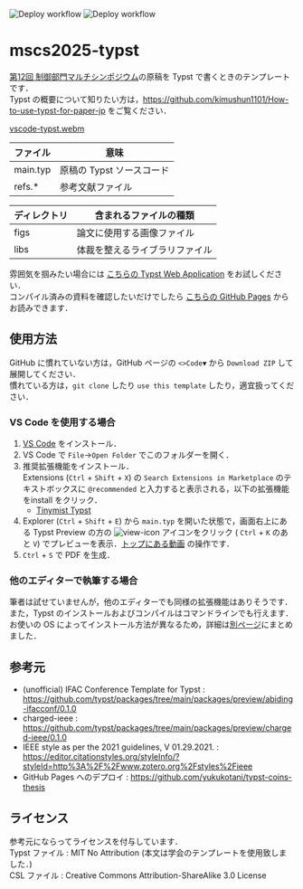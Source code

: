 ![Deploy workflow](https://github.com/kimushun1101/mscs2025-typst/actions/workflows/release.yml/badge.svg)
![Deploy workflow](https://github.com/kimushun1101/mscs2025-typst/actions/workflows/gh-pages.yml/badge.svg)

# mscs2025-typst

[第12回 制御部門マルチシンポジウム](https://mscs2025.sice-ctrl.jp/)の原稿を Typst で書くときのテンプレートです．  
Typst の概要について知りたい方は，https://github.com/kimushun1101/How-to-use-typst-for-paper-jp をご覧ください．


[vscode-typst.webm](https://github.com/kimushun1101/mscs2025-typst/assets/13430937/f227b85b-0266-417b-a24a-54f28f9a71b8)


| ファイル  | 意味                    |
| -------- | ----------------------- |
| main.typ | 原稿の Typst ソースコード |
| refs.*　 | 参考文献ファイル          |


| ディレクトリ | 含まれるファイルの種類          |
| ------------- | --------------------------- |
| figs　　      | 論文に使用する画像ファイル    |
| libs　　      | 体裁を整えるライブラリファイル |


雰囲気を掴みたい場合には [こちらの Typst Web Application](https://typst.app/project/wXmeFlJ5bhx1awSRuJRiUf) をお試しください．  
コンパイル済みの資料を確認したいだけでしたら [こちらの GitHub Pages](https://kimushun1101.github.io/mscs2025-typst/typst-jp-conf.pdf) からお読みできます．

## 使用方法
GitHub に慣れていない方は，GitHub ページの `<>Code▼` から `Download ZIP` して展開してください．  
慣れている方は，`git clone` したり `use this template` したり，適宜扱ってください．

### VS Code を使用する場合
1. [VS Code](https://code.visualstudio.com/) をインストール．
2. VS Code で `File`→`Open Folder` でこのフォルダーを開く．  
3. 推奨拡張機能をインストール．  
  Extensions (`Ctrl` + `Shift` + `X`) の `Search Extensions in Marketplace` のテキストボックスに `@recommended` と入力すると表示される，以下の拡張機能をinstall をクリック．  
    - [Tinymist Typst](https://marketplace.visualstudio.com/items?itemName=myriad-dreamin.tinymist)
4. Explorer (`Ctrl` + `Shift` + `E`) から `main.typ` を開いた状態で，画面右上にある Typst Preview の方の ![view-icon](https://github.com/kimushun1101/typst-jp-conf-template/assets/13430937/a44c52cb-d23a-4fdb-ac9f-dc2b47deb40a) アイコンをクリック (
 `Ctrl` + `K` のあと `V`) でプレビューを表示．[トップにある動画](#typst-jp-conf-template) の操作です．
5. `Ctrl` + `S` で PDF を生成．

### 他のエディターで執筆する場合

筆者は試せていませんが，他のエディターでも同様の拡張機能はありそうです．  
また，Typst のインストールおよびコンパイルはコマンドラインでも行えます．  
お使いの OS によってインストール方法が異なるため，詳細は[別ページ](docs/native-install.md)にまとめました．

## 参考元
- (unofficial) IFAC Conference Template for Typst : https://github.com/typst/packages/tree/main/packages/preview/abiding-ifacconf/0.1.0
- charged-ieee : https://github.com/typst/packages/tree/main/packages/preview/charged-ieee/0.1.0
- IEEE style as per the 2021 guidelines, V 01.29.2021. : https://editor.citationstyles.org/styleInfo/?styleId=http%3A%2F%2Fwww.zotero.org%2Fstyles%2Fieee
- GitHub Pages へのデプロイ : https://github.com/yukukotani/typst-coins-thesis

## ライセンス
参考元にならってライセンスを付与しています．  
Typst ファイル : MIT No Attribution  (本文は学会のテンプレートを使用致しました．)  
CSL ファイル : Creative Commons Attribution-ShareAlike 3.0 License  
